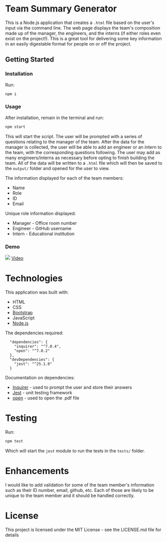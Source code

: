 # Team Summary Generator
This is a Node.js application that creates a `.html` file based on the user's input via the command line. The web page displays the team's composition made up of the manager, the engineers, and the interns (if either roles even exist on the project!). This is a great tool for delivering some key information in an easily digestable format for people on or off the project.
## Getting Started
### Installation
Run:

```bash
npm i
```

### Usage
After installation, remain in the terminal and run:

```bash
npm start
```

This will start the script. The user will be prompted with a series of questions relating to the manager of the team. After the data for the manager is collected, the user will be able to add an engineer or an intern to the team, with the corresponding questions following. The user may add as many engineers/interns as necessary before opting to finish building the team. All of the data will be written to a `.html` file which will then be saved to the `output/` folder and opened for the user to view. 

The information displayed for each of the team members:
* Name
* Role
* ID
* Email

Unique role information displayed:
* Manager - Office room number
* Engineer - GitHub username
* Intern - Educational institution

### Demo
![](https://github.com/twopcz/Team-Summary-Generator/blob/master/assets/images/team-generator.gif?raw=true)
[Video](https://github.com/twopcz/Team-Summary-Generator/blob/master/assets/images/team-generator.mp4)

# Technologies

This application was built with:

* HTML
* CSS
* [Bootstrap](https://getbootstrap.com/)
* JavaScript
* [Node.js](https://nodejs.org/en/)

The dependencies required:

```
  "dependencies": {
    "inquirer": "^7.0.4",
    "open": "^7.0.2"
  },
  "devDependencies": {
    "jest": "^25.1.0"
  }
  ```

Documentation on dependencies:

* [Inquirer](https://www.npmjs.com/package/inquirer#documentation) - used to prompt the user and store their answers
* [Jest](https://jestjs.io/docs/en/getting-started) - unit testing framework
* [open](https://www.npmjs.com/package/open) - used to open the .pdf file

# Testing
Run:
```bash
npm test
```

Which will start the `jest` module to run the tests in the `tests/` folder.

# Enhancements
I would like to add validation for some of the team member's information such as their ID number, email, github, etc. Each of those are likely to be unique to the team member and it should be handled correctly.

# License
This project is licensed under the MIT License - see the LICENSE.md file for details
